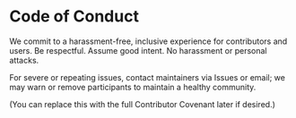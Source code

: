 # Code of Conduct

We commit to a harassment-free, inclusive experience for contributors and users.
Be respectful. Assume good intent. No harassment or personal attacks.

For severe or repeating issues, contact maintainers via Issues or email;
we may warn or remove participants to maintain a healthy community.

(You can replace this with the full Contributor Covenant later if desired.)
